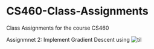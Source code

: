 # CS460-Class-Assignments
Class Assignments for the course CS460

Assignmnet 2:
Implement Gradient Descent using
![til](./Batch.gif)
